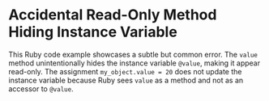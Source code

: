 # Accidental Read-Only Method Hiding Instance Variable

This Ruby code example showcases a subtle but common error.  The `value` method unintentionally hides the instance variable `@value`, making it appear read-only.  The assignment `my_object.value = 20` does not update the instance variable because Ruby sees `value` as a method and not as an accessor to `@value`.